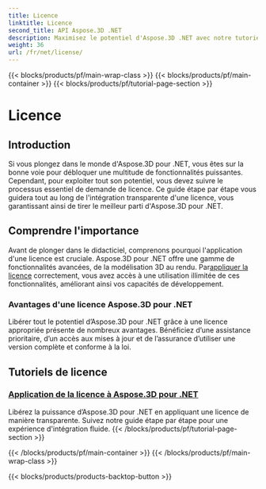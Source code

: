 ```yaml
---
title: Licence
linktitle: Licence
second_title: API Aspose.3D .NET
description: Maximisez le potentiel d'Aspose.3D .NET avec notre tutoriel détaillé sur l'application des licences. Assurez un processus d’intégration transparent et débloquez ses puissantes fonctionnalités.
weight: 36
url: /fr/net/license/
---
```


{{< blocks/products/pf/main-wrap-class >}}
{{< blocks/products/pf/main-container >}}
{{< blocks/products/pf/tutorial-page-section >}}

# Licence

## Introduction

Si vous plongez dans le monde d'Aspose.3D pour .NET, vous êtes sur la bonne voie pour débloquer une multitude de fonctionnalités puissantes. Cependant, pour exploiter tout son potentiel, vous devez suivre le processus essentiel de demande de licence. Ce guide étape par étape vous guidera tout au long de l'intégration transparente d'une licence, vous garantissant ainsi de tirer le meilleur parti d'Aspose.3D pour .NET.

## Comprendre l'importance

 Avant de plonger dans le didacticiel, comprenons pourquoi l'application d'une licence est cruciale. Aspose.3D pour .NET offre une gamme de fonctionnalités avancées, de la modélisation 3D au rendu. Par[appliquer la licence](./apply-license/) correctement, vous avez accès à une utilisation illimitée de ces fonctionnalités, améliorant ainsi vos capacités de développement.

### Avantages d'une licence Aspose.3D pour .NET

Libérer tout le potentiel d’Aspose.3D pour .NET grâce à une licence appropriée présente de nombreux avantages. Bénéficiez d’une assistance prioritaire, d’un accès aux mises à jour et de l’assurance d’utiliser une version complète et conforme à la loi.

## Tutoriels de licence
### [Application de la licence à Aspose.3D pour .NET](./apply-license/)
Libérez la puissance d’Aspose.3D pour .NET en appliquant une licence de manière transparente. Suivez notre guide étape par étape pour une expérience d'intégration fluide.
{{< /blocks/products/pf/tutorial-page-section >}}

{{< /blocks/products/pf/main-container >}}
{{< /blocks/products/pf/main-wrap-class >}}

{{< blocks/products/products-backtop-button >}}
